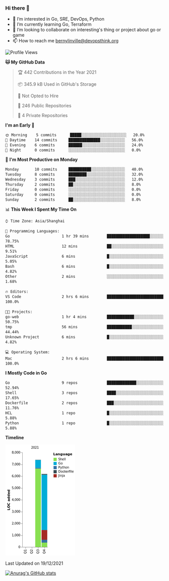 ### Hi there 👋

- 👀 I’m interested in Go, SRE, DevOps, Python
- 🌱 I’m currently learning Go, Terraform
- 👯 I’m looking to collaborate on interesting's thing or project about go or game
- 📫 How to reach me bernylinville@devopsthink.org

<!--START_SECTION:waka-->
![Profile Views](http://img.shields.io/badge/Profile%20Views-3-blue)

**🐱 My GitHub Data** 

> 🏆 442 Contributions in the Year 2021
 > 
> 📦 345.9 kB Used in GitHub's Storage 
 > 
> 🚫 Not Opted to Hire
 > 
> 📜 246 Public Repositories 
 > 
> 🔑 4 Private Repositories  
 > 
**I'm an Early 🐤** 

```text
🌞 Morning    5 commits      █████░░░░░░░░░░░░░░░░░░░░   20.0% 
🌆 Daytime    14 commits     ██████████████░░░░░░░░░░░   56.0% 
🌃 Evening    6 commits      ██████░░░░░░░░░░░░░░░░░░░   24.0% 
🌙 Night      0 commits      ░░░░░░░░░░░░░░░░░░░░░░░░░   0.0%

```
📅 **I'm Most Productive on Monday** 

```text
Monday       10 commits     ██████████░░░░░░░░░░░░░░░   40.0% 
Tuesday      8 commits      ████████░░░░░░░░░░░░░░░░░   32.0% 
Wednesday    3 commits      ███░░░░░░░░░░░░░░░░░░░░░░   12.0% 
Thursday     2 commits      ██░░░░░░░░░░░░░░░░░░░░░░░   8.0% 
Friday       0 commits      ░░░░░░░░░░░░░░░░░░░░░░░░░   0.0% 
Saturday     0 commits      ░░░░░░░░░░░░░░░░░░░░░░░░░   0.0% 
Sunday       2 commits      ██░░░░░░░░░░░░░░░░░░░░░░░   8.0%

```


📊 **This Week I Spent My Time On** 

```text
⌚︎ Time Zone: Asia/Shanghai

💬 Programming Languages: 
Go                       1 hr 39 mins        ███████████████████░░░░░░   78.75% 
HTML                     12 mins             ██░░░░░░░░░░░░░░░░░░░░░░░   9.51% 
JavaScript               6 mins              █░░░░░░░░░░░░░░░░░░░░░░░░   5.05% 
Bash                     6 mins              █░░░░░░░░░░░░░░░░░░░░░░░░   4.82% 
Other                    2 mins              ░░░░░░░░░░░░░░░░░░░░░░░░░   1.68%

🔥 Editors: 
VS Code                  2 hrs 6 mins        █████████████████████████   100.0%

🐱‍💻 Projects: 
go-web                   1 hr 4 mins         ████████████░░░░░░░░░░░░░   50.75% 
tmp                      56 mins             ███████████░░░░░░░░░░░░░░   44.44% 
Unknown Project          6 mins              █░░░░░░░░░░░░░░░░░░░░░░░░   4.82%

💻 Operating System: 
Mac                      2 hrs 6 mins        █████████████████████████   100.0%

```

**I Mostly Code in Go** 

```text
Go                       9 repos             █████████████░░░░░░░░░░░░   52.94% 
Shell                    3 repos             ████░░░░░░░░░░░░░░░░░░░░░   17.65% 
Dockerfile               2 repos             ███░░░░░░░░░░░░░░░░░░░░░░   11.76% 
HCL                      1 repo              █░░░░░░░░░░░░░░░░░░░░░░░░   5.88% 
Python                   1 repo              █░░░░░░░░░░░░░░░░░░░░░░░░   5.88%

```


**Timeline**

![Chart not found](https://raw.githubusercontent.com/bernylinville/bernylinville/main/charts/bar_graph.png) 


 Last Updated on 19/12/2021
<!--END_SECTION:waka-->

[![Anurag's GitHub stats](https://github-readme-stats.vercel.app/api?username=bernylinville)](https://github.com/anuraghazra/github-readme-stats)


<!--
**kylechou-dunk/kylechou-dunk** is a ✨ _special_ ✨ repository because its `README.md` (this file) appears on your GitHub profile.

Here are some ideas to get you started:

- 🔭 I’m currently working on ...
- 🌱 I’m currently learning ...
- 👯 I’m looking to collaborate on ...
- 🤔 I’m looking for help with ...
- 💬 Ask me about ...
- 📫 How to reach me: ...
- 😄 Pronouns: ...
- ⚡ Fun fact: ...
-->
